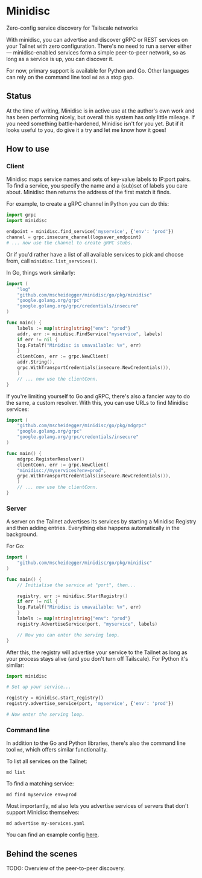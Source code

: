 # Minidisc
Zero-config service discovery for Tailscale networks

With minidisc, you can advertise and discover gRPC or REST services on your
Tailnet with zero configuration. There's no need to run a server either &mdash;
minidisc-enabled services form a simple peer-to-peer network, so as long as a
service is up, you can discover it.

For now, primary support is available for Python and Go. Other languages can
rely on the command line tool `md` as a stop gap.

## Status

At the time of writing, Minidisc is in active use at the author's own work and
has been performing nicely, but overall this system has only little mileage. If
you need something battle-hardened, Minidisc isn't for you yet. But if it looks
useful to you, do give it a try and let me know how it goes!

## How to use

### Client

Minidisc maps service names and sets of key-value labels to IP:port pairs. To
find a service, you specify the name and a (sub)set of labels you care about.
Minidisc then returns the address of the first match it finds.

For example, to create a gRPC channel in Python you can do this:

```python
import grpc
import minidisc

endpoint = minidisc.find_service('myservice', {'env': 'prod'})
channel = grpc.insecure_channel(logsaver_endpoint)
# ... now use the channel to create gRPC stubs.
```

Or if you'd rather have a list of all available services to pick and choose
from, call `minidisc.list_services()`.

In Go, things work similarly:

```go
import (
    "log"
    "github.com/mscheidegger/minidisc/go/pkg/minidisc"
    "google.golang.org/grpc"
    "google.golang.org/grpc/credentials/insecure"
)

func main() {
    labels := map[string]string{"env": "prod"}
    addr, err := minidisc.FindService("myservice", labels)
    if err != nil {
	log.Fatalf("Minidisc is unavailable: %v", err)
    }
    clientConn, err := grpc.NewClient(
	addr.String(),
	grpc.WithTransportCredentials(insecure.NewCredentials()),
    )
    // ... now use the clientConn.
}
```

If you're limiting yourself to Go and gRPC, there's also a fancier way to do the
same, a custom resolver. With this, you can use URLs to find Minidisc services:

```go
import (
    "github.com/mscheidegger/minidisc/go/pkg/mdgrpc"
    "google.golang.org/grpc"
    "google.golang.org/grpc/credentials/insecure"
)

func main() {
    mdgrpc.RegisterResolver()
    clientConn, err := grpc.NewClient(
	"minidisc://myservices?env=prod",
	grpc.WithTransportCredentials(insecure.NewCredentials()),
    )
    // ... now use the clientConn.
}
```

### Server

A server on the Tailnet advertises its services by starting a Minidisc Registry
and then adding entries. Everything else happens automatically in the
background.

For Go:

```go
import (
    "github.com/mscheidegger/minidisc/go/pkg/minidisc"
)

func main() {
    // Initialise the service at "port", then...

    registry, err := minidisc.StartRegistry()
    if err != nil {
	log.Fatalf("Minidisc is unavailable: %v", err)
    }
    labels := map[string]string{"env": "prod"}
    registry.AdvertiseService(port, "myservice", labels)

    // Now you can enter the serving loop.
}

```

After this, the registry will advertise your service to the Tailnet as long as
your process stays alive (and you don't turn off Tailscale). For Python it's
similar:

```python
import minidisc

# Set up your service...

registry = minidisc.start_registry()
registry.advertise_service(port, 'myservice', {'env': 'prod'})

# Now enter the serving loop.
```

### Command line

In addition to the Go and Python libraries, there's also the command line tool
`md`, which offers similar functionality.

To list all services on the Tailnet:
```shell
md list
```

To find a matching service:
```shell
md find myservice env=prod
```

Most importantly, `md` also lets you advertise services of servers that don't
support Minidisc themselves:

```shell
md advertise my-services.yaml
```

You can find an example config
[here](https://github.com/mscheidegger/minidisc/blob/main/example-cfg.yaml).

## Behind the scenes

TODO: Overview of the peer-to-peer discovery.